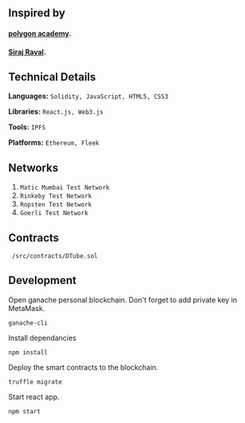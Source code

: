 ## Inspired by
#### [polygon academy](https://academy.polygon.technology/module-8-wizard-challenge/final-asssignment).
#### [Siraj Raval](https://youtu.be/XYtpkUOyfzI).

## Technical Details
**Languages:**
```Solidity, JavaScript, HTML5, CSS3```

**Libraries:** 
```React.js, Web3.js```

**Tools:** 
```IPFS```

**Platforms:** 
```Ethereum, Fleek```

## Networks
1. ```Matic Mumbai Test Network```
2. ```Rinkeby Test Network```
3. ```Ropsten Test Network```
4. ```Goerli Test Network```

## Contracts
` /src/contracts/DTube.sol`

## Development
Open ganache personal blockchain. Don't forget to add private key in MetaMask.

```
ganache-cli
```

Install dependancies

```
npm install
```

Deploy the smart contracts to the blockchain.

```
truffle migrate
```

Start react app.

```
npm start
```
